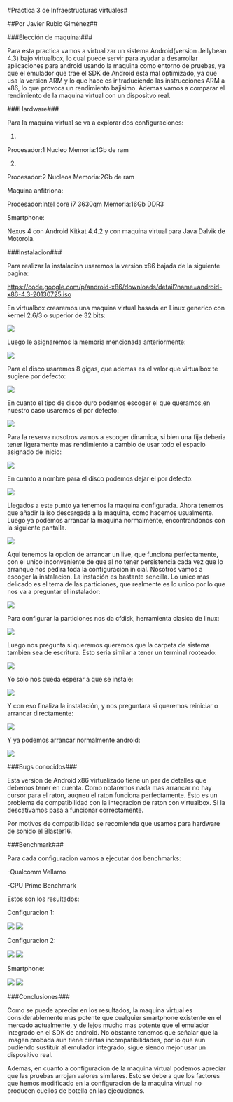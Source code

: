 #Practica 3 de Infraestructuras virtuales#

##Por Javier Rubio Giménez##

###Elección de maquina:###

Para esta practica vamos a virtualizar un sistema Android(version Jellybean 4.3) bajo virtualbox, lo cual puede servir para ayudar a desarrollar aplicaciones para android usando la maquina como entorno de pruebas, ya que el emulador que trae el SDK de Android esta mal optimizado, ya que usa la version ARM y lo que hace es ir traduciendo las instrucciones ARM a x86, lo que provoca un rendimiento bajisimo. Ademas vamos a comparar el rendimiento de la maquina virtual con un dispositvo real.


###Hardware###

Para la maquina virtual se va a explorar dos configuraciones:

1)
Procesador:1 Nucleo
Memoria:1Gb de ram

2)
Procesador:2 Nucleos
Memoria:2Gb de ram

Maquina anfitriona:

Procesador:Intel core i7 3630qm
Memoria:16Gb DDR3

Smartphone:

Nexus 4 con Android Kitkat 4.4.2 y con maquina virtual para Java Dalvik de Motorola.

###Instalacion###

Para realizar la instalacion usaremos la version x86 bajada de la siguiente pagina:

https://code.google.com/p/android-x86/downloads/detail?name=android-x86-4.3-20130725.iso

En virtualbox crearemos una maquina virtual basada en Linux generico con kernel 2.6/3 o superior de 32 bits:

<img src="https://raw2.github.com/JaviRubio/Practica3IV/master/Practica3/m1.PNG">

Luego le asignaremos la memoria mencionada anteriormente:

<img src="https://raw2.github.com/JaviRubio/Practica3IV/master/Practica3/m2.PNG">

Para el disco usaremos 8 gigas, que ademas es el valor que virtualbox te sugiere por defecto:

<img src="https://raw2.github.com/JaviRubio/Practica3IV/master/Practica3/m3.PNG">

En cuanto el tipo de disco duro podemos escoger el que queramos,en nuestro caso usaremos el por defecto:

<img src="https://raw2.github.com/JaviRubio/Practica3IV/master/Practica3/m4.PNG">

Para la reserva nosotros vamos a escoger dinamica, si bien una fija deberia tener ligeramente mas rendimiento a cambio de usar todo el espacio asignado de inicio:

<img src="https://raw2.github.com/JaviRubio/Practica3IV/master/Practica3/m5.PNG">

En cuanto a nombre para el disco podemos dejar el por defecto:

<img src="https://raw2.github.com/JaviRubio/Practica3IV/master/Practica3/m6.PNG">

Llegados a este punto ya tenemos la maquina configurada. Ahora tenemos que añadir la iso descargada a la maquina, como hacemos usualmente. Luego ya podemos arrancar la maquina normalmente, encontrandonos con la siguiente pantalla.

<img src="https://raw2.github.com/JaviRubio/Practica3IV/master/Practica3/m7.PNG">

Aqui tenemos la opcion de arrancar un live, que funciona perfectamente, con el unico inconveniente de que al no tener persistencia cada vez que lo arranque nos pedira toda la configuracion inicial. Nosotros vamos a escoger la instalacion.
La instación es bastante sencilla. Lo unico mas delicado es el tema de las particiones, que realmente es lo unico por lo que nos va a preguntar el instalador:

<img src="https://raw2.github.com/JaviRubio/Practica3IV/master/Practica3/m8.PNG">

Para configurar la particiones nos da cfdisk, herramienta clasica de linux:

<img src="https://raw2.github.com/JaviRubio/Practica3IV/master/Practica3/m9.PNG">

Luego nos pregunta si queremos queremos que la carpeta de sistema tambien sea de escritura. Esto seria similar a tener un terminal rooteado:

<img src="https://raw2.github.com/JaviRubio/Practica3IV/master/Practica3/m10.PNG">

Yo solo nos queda esperar a que se instale:

<img src="https://raw2.github.com/JaviRubio/Practica3IV/master/Practica3/m11.PNG">

Y con eso finaliza la instalación, y nos preguntara si queremos reiniciar o arrancar directamente:

<img src="https://raw2.github.com/JaviRubio/Practica3IV/master/Practica3/m12.PNG">

Y ya podemos arrancar normalmente android:

<img src="https://raw2.github.com/JaviRubio/Practica3IV/master/Practica3/m13.PNG">

###Bugs conocidos###

Esta version de Android x86 virtualizado tiene un par de detalles que debemos tener en cuenta. Como notaremos nada mas arrancar no hay cursor para el raton, auqneu el raton funciona perfectamente. Esto es un problema de compatibilidad con la integracion de raton con virtualbox. Si la descativamos pasa a funcionar correctamente.

Por motivos de compatibilidad se recomienda que usamos para hardware de sonido el Blaster16.

###Benchmark###

Para cada configuracion vamos a ejecutar dos benchmarks:

-Qualcomm Vellamo

-CPU Prime Benchmark

Estos son los resultados:

Configuracion 1:

<img src="https://dl.dropboxusercontent.com/u/14147051/Practica3/benchPC3.PNG">

<img src="https://dl.dropboxusercontent.com/u/14147051/Practica3/benchPC4.PNG">

Configuracion 2:

<img src="https://dl.dropboxusercontent.com/u/14147051/Practica3/benchPC1.PNG">

<img src="https://dl.dropboxusercontent.com/u/14147051/Practica3/benchPC2.PNG">

Smartphone:

<img src="https://dl.dropboxusercontent.com/u/14147051/Practica3/benchN4-1.png">

<img src="https://dl.dropboxusercontent.com/u/14147051/Practica3/benchN4-2.png">

###Conclusiones###

Como se puede apreciar en los resultados, la maquina virtual es considerablemente mas potente que cualquier smartphone existente en el mercado actualmente, y de lejos mucho mas potente que el emulador integrado en el SDK de android. No obstante tenemos que señalar que la imagen probada aun tiene ciertas incompatibilidades, por lo que aun pudiendo sustituir al emulador integrado, sigue siendo mejor usar un dispositivo real.

Ademas, en cuanto a configuracion de la maquina virtual podemos apreciar que las pruebas arrojan valores similares. Esto se debe a que los factores que hemos modificado en la configuracion de la maquina virtual no producen cuellos de botella en las ejecuciones.











